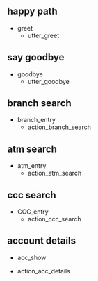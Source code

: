 ## happy path
* greet
  - utter_greet

## say goodbye
* goodbye
  - utter_goodbye

  
## branch search
* branch_entry
  - action_branch_search
  
## atm search
* atm_entry
  - action_atm_search  

## ccc search
* CCC_entry
  - action_ccc_search  
  
## account details
* acc_show
 - action_acc_details
